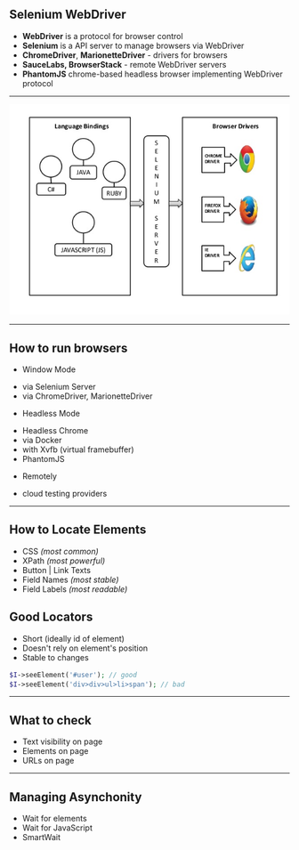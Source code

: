 
## Selenium WebDriver

* **WebDriver** is a protocol for browser control
* **Selenium** is a API server to manage browsers via WebDriver
* **ChromeDriver**, **MarionetteDriver** - drivers for browsers
* **SauceLabs, BrowserStack** - remote WebDriver servers
* **PhantomJS** chrome-based headless browser implementing WebDriver protocol

---

![](img/webdriver-chart.jpg)

---

## How to run browsers

* Window Mode
 - via Selenium Server
 - via ChromeDriver, MarionetteDriver
* Headless Mode
 - Headless Chrome
 - via Docker
 - with Xvfb (virtual framebuffer)
 - PhantomJS
* Remotely
 - cloud testing providers

---

## How to Locate Elements

* CSS *(most common)*
* XPath *(most powerful)*
* Button | Link Texts
* Field Names *(most stable)*
* Field Labels *(most readable)*


## Good Locators

* Short (ideally id of element)
* Doesn't rely on element's position
* Stable to changes



```php
$I->seeElement('#user'); // good
$I->seeElement('div>div>ul>li>span'); // bad
```

---

## What to check

* Text visibility on page
* Elements on page
* URLs on page

---

## Managing Asynchonity

* Wait for elements
* Wait for JavaScript
* SmartWait